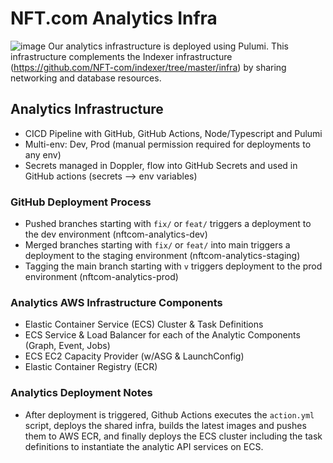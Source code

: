 # NFT.com Analytics Infra 

![image](https://user-images.githubusercontent.com/5006941/178542374-97b8d319-7e55-439f-826d-a45d43039d37.png)
Our analytics infrastructure is deployed using Pulumi. This infrastructure complements the Indexer infrastructure (https://github.com/NFT-com/indexer/tree/master/infra) by sharing networking and database resources. 

## Analytics Infrastructure 

- CICD Pipeline with GitHub, GitHub Actions, Node/Typescript and Pulumi
- Multi-env: Dev, Prod (manual permission required for deployments to any env)
- Secrets managed in Doppler, flow into GitHub Secrets and used in GitHub actions (secrets —> env variables)

### GitHub Deployment Process 

- Pushed branches starting with `fix/` or `feat/` triggers a deployment to the dev environment (nftcom-analytics-dev)
- Merged branches starting with `fix/` or `feat/` into main triggers a deployment to the staging environment (nftcom-analytics-staging)
- Tagging the main branch starting with `v` triggers deployment to the prod environment (nftcom-analytics-prod)

### Analytics AWS Infrastructure Components 

- Elastic Container Service (ECS) Cluster & Task Definitions
- ECS Service & Load Balancer for each of the Analytic Components (Graph, Event, Jobs)
- ECS EC2 Capacity Provider (w/ASG & LaunchConfig)
- Elastic Container Registry (ECR)

### Analytics Deployment Notes

- After deployment is triggered, Github Actions executes the `action.yml` script, deploys the shared infra, builds the latest images and pushes them to AWS ECR, and finally deploys the ECS cluster including the task definitions to instantiate the analytic API services on ECS. 
